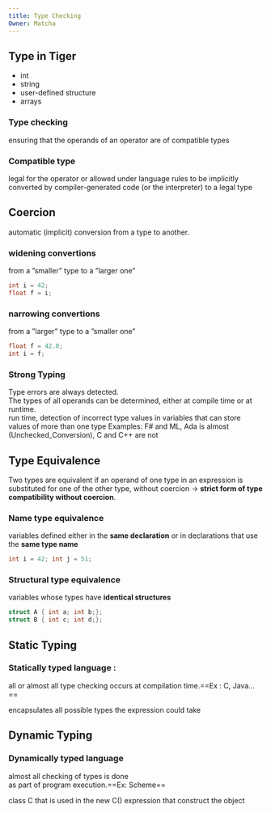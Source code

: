 ```yaml
---
title: Type Checking
Owner: Matcha
---
```

## Type in Tiger
- int
- string
- user-defined structure
- arrays
  
### Type checking
ensuring that the operands of an operator are of compatible types
### Compatible type
legal for the operator or allowed under language rules to be implicitly converted by compiler-generated code (or the interpreter) to a legal type
  
## Coercion
automatic (implicit) conversion from a type to another.
### widening convertions
from a ”smaller” type to a ”larger one”
```C
int i = 42;
float f = i;
```
### narrowing convertions
from a ”larger” type to a ”smaller one”
```C
float f = 42.0;
int i = f;
```
  
### Strong Typing
Type errors are always detected.  
The types of all operands can be determined, either at compile time or at runtime.  
run time, detection of incorrect type values in variables that can store values of more than one type
Examples: F# and ML, Ada is almost (Unchecked_Conversion), C and C++ are not
  
## Type Equivalence
Two types are equivalent if an operand of one type in an expression is substituted for one of the other type, without coercion → **strict form of type compatibility without coercion**.
### **Name type equivalence**
variables defined either in the **same declaration** or in declarations that use the **same type name**
```C
int i = 42; int j = 51;
```
### **Structural type equivalence**
variables whose types have **identical structures**  
```C
struct A { int a; int b;};
struct B { int c; int d;};
```
## Static Typing
### Statically typed language :
all or almost all type checking occurs at compilation time.==Ex : C, Java…==
  
encapsulates all possible types the expression could take
## Dynamic Typing
### Dynamically typed language
almost all checking of types is done  
as part of program execution.==Ex: Scheme==
  
class C that is used in the new C() expression that construct the object